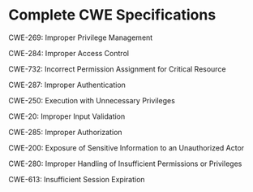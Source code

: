 

# Complete CWE Specifications

CWE-269: Improper Privilege Management

CWE-284: Improper Access Control

CWE-732: Incorrect Permission Assignment for Critical Resource

CWE-287: Improper Authentication

CWE-250: Execution with Unnecessary Privileges

CWE-20: Improper Input Validation

CWE-285: Improper Authorization

CWE-200: Exposure of Sensitive Information to an Unauthorized Actor

CWE-280: Improper Handling of Insufficient Permissions or Privileges 

CWE-613: Insufficient Session Expiration